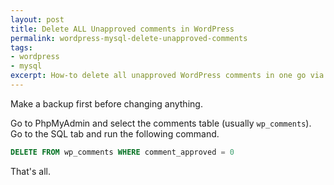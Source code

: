 ```yaml
---
layout: post
title: Delete ALL Unapproved comments in WordPress
permalink: wordpress-mysql-delete-unapproved-comments
tags:
- wordpress
- mysql
excerpt: How-to delete all unapproved WordPress comments in one go via PhpMyAdmin
---
```


Make a backup first before changing anything.

Go to PhpMyAdmin and select the comments table (usually `wp_comments`). Go to the SQL tab and run the following command.

```sql
DELETE FROM wp_comments WHERE comment_approved = 0
```

That's all. 